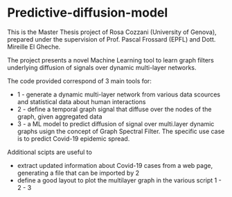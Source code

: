 # Predictive-diffusion-model

This is the Master Thesis project of Rosa Cozzani (University of Genova), prepared under the supervision of Prof. Pascal Frossard (EPFL) and Dott. Mireille El Gheche.

The project presents a novel Machine Learning tool to learn graph filters underlying diffusion of signals over dynamic multi-layer networks.

The code provided correspond of 3 main tools for:
- 1 - generate a dynamic multi-layer network from various data scources and statistical data about human interactions
- 2 - define a temporal graph signal that diffuse over the nodes of the graph, given aggregated data
- 3 - a ML model to predict diffusion of signal over multi.layer dynamic graphs usign the concept of Graph Spectral Filter. The specific use case is to predict Covid-19 epidemic spread.

Additional scipts are useful to 
- extract updated information about Covid-19 cases from a web page, generating a file that can be imported by 2
- define a good layout to plot the multilayer graph in the various script 1 - 2 - 3

